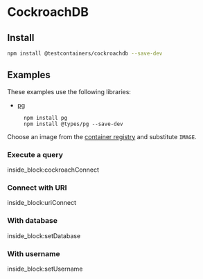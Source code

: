 # CockroachDB

## Install

```bash
npm install @testcontainers/cockroachdb --save-dev
```

## Examples

These examples use the following libraries:

- [pg](https://www.npmjs.com/package/pg)

        npm install pg
        npm install @types/pg --save-dev

Choose an image from the [container registry](https://hub.docker.com/r/cockroachdb/cockroach) and substitute `IMAGE`.

### Execute a query
 
<!--codeinclude-->
[](../../packages/modules/cockroachdb/src/cockroachdb-container.test.ts) inside_block:cockroachConnect
<!--/codeinclude-->

### Connect with URI

<!--codeinclude-->
[](../../packages/modules/cockroachdb/src/cockroachdb-container.test.ts) inside_block:uriConnect
<!--/codeinclude-->

### With database

<!--codeinclude-->
[](../../packages/modules/cockroachdb/src/cockroachdb-container.test.ts) inside_block:setDatabase
<!--/codeinclude-->

### With username

<!--codeinclude-->
[](../../packages/modules/cockroachdb/src/cockroachdb-container.test.ts) inside_block:setUsername
<!--/codeinclude-->
